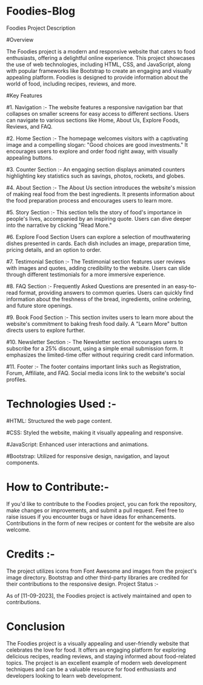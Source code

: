 # Foodies-Blog

Foodies Project Description


#Overview

The Foodies project is a modern and responsive website that caters to food enthusiasts, offering a delightful online experience. This project showcases the use of web technologies, including HTML, CSS, and JavaScript, along with popular frameworks like Bootstrap to create an engaging and visually appealing platform. Foodies is designed to provide information about the world of food, including recipes, reviews, and more.

#Key Features


#1. Navigation :- 
The website features a responsive navigation bar that collapses on smaller screens for easy access to different sections.
Users can navigate to various sections like Home, About Us, Explore Foods, Reviews, and FAQ.


#2. Home Section :- 
The homepage welcomes visitors with a captivating image and a compelling slogan: "Good choices are good investments."
It encourages users to explore and order food right away, with visually appealing buttons.


#3. Counter Section :- 
An engaging section displays animated counters highlighting key statistics such as savings, photos, rockets, and globes.


#4. About Section :- 
The About Us section introduces the website's mission of making real food from the best ingredients.
It presents information about the food preparation process and encourages users to learn more.


#5. Story Section :- 
This section tells the story of food's importance in people's lives, accompanied by an inspiring quote.
Users can dive deeper into the narrative by clicking "Read More."


#6. Explore Food Section
Users can explore a selection of mouthwatering dishes presented in cards.
Each dish includes an image, preparation time, pricing details, and an option to order.


#7. Testimonial Section :- 
The Testimonial section features user reviews with images and quotes, adding credibility to the website.
Users can slide through different testimonials for a more immersive experience.


#8. FAQ Section :- 
Frequently Asked Questions are presented in an easy-to-read format, providing answers to common queries.
Users can quickly find information about the freshness of the bread, ingredients, online ordering, and future store openings.


#9. Book Food Section :- 
This section invites users to learn more about the website's commitment to baking fresh food daily.
A "Learn More" button directs users to explore further.


#10. Newsletter Section :- 
The Newsletter section encourages users to subscribe for a 25% discount, using a simple email submission form.
It emphasizes the limited-time offer without requiring credit card information.


#11. Footer :- 
The footer contains important links such as Registration, Forum, Affiliate, and FAQ.
Social media icons link to the website's social profiles.


# Technologies Used :- 


#HTML: Structured the web page content.

#CSS: Styled the website, making it visually appealing and responsive.

#JavaScript: Enhanced user interactions and animations.

#Bootstrap: Utilized for responsive design, navigation, and layout components.

# How to Contribute:- 

If you'd like to contribute to the Foodies project, you can fork the repository, make changes or improvements, and submit a pull request.
Feel free to raise issues if you encounter bugs or have ideas for enhancements.
Contributions in the form of new recipes or content for the website are also welcome.

# Credits :- 

The project utilizes icons from Font Awesome and images from the project's image directory.
Bootstrap and other third-party libraries are credited for their contributions to the responsive design.
Project Status :- 

As of [11-09-2023], the Foodies project is actively maintained and open to contributions.


# Conclusion


The Foodies project is a visually appealing and user-friendly website that celebrates the love for food. It offers an engaging platform for exploring delicious recipes, reading reviews, and staying informed about food-related topics. The project is an excellent example of modern web development techniques and can be a valuable resource for food enthusiasts and developers looking to learn web development.
